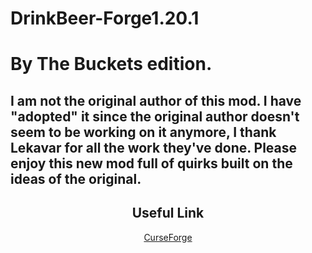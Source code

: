 # DrinkBeer-Forge1.20.1
# By The Buckets edition.


## I am not the original author of this mod. I have "adopted" it since the original author doesn't seem to be working on it anymore, I thank Lekavar for all the work they've done. Please enjoy this new mod full of quirks built on the ideas of the original.


<h2 align="center">Useful Link</h2>

<p align="center"><a href="https://www.curseforge.com/minecraft/mc-mods/drink-beer-by-the-buckets">CurseForge</a></p>
